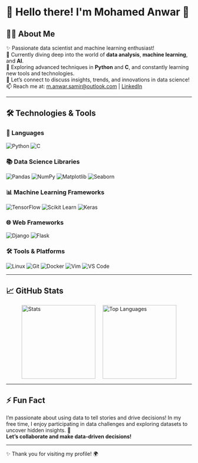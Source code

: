 # 🌟 Hello there! I'm **Mohamed Anwar** 👋

## 👨‍💻 About Me
✨ Passionate data scientist and machine learning enthusiast!  
🔭 Currently diving deep into the world of **data analysis**, **machine learning**, and **AI**.  
🌱 Exploring advanced techniques in **Python** and **C**, and constantly learning new tools and technologies.  
💬 Let’s connect to discuss insights, trends, and innovations in data science!  
📫 Reach me at: [m.anwar.samir@outlook.com](mailto:m.anwar.samir@outlook.com) | [LinkedIn](your-linkedin-url)

---

## 🛠️ Technologies & Tools

### 🚀 Languages
![Python](https://skillicons.dev/icons?i=python) 
![C](https://skillicons.dev/icons?i=c)

### 📚 Data Science Libraries
![Pandas](https://skillicons.dev/icons?i=pandas) 
![NumPy](https://github.com/marwin1991/profile-technology-icons/assets/76012086/4ec200c2-acdf-4c42-b419-cd49cba3d09f) 
![Matplotlib](https://skillicons.dev/icons?i=matplotlib) 
![Seaborn](https://skillicons.dev/icons?i=seaborn)

### 📊 Machine Learning Frameworks
![TensorFlow](https://skillicons.dev/icons?i=tensorflow) 
![Scikit Learn](https://skillicons.dev/icons?i=scikit) 
![Keras](https://skillicons.dev/icons?i=keras)

### 🌐 Web Frameworks
![Django](https://skillicons.dev/icons?i=django) 
![Flask](https://skillicons.dev/icons?i=flask)

### 🛠️ Tools & Platforms
![Linux](https://skillicons.dev/icons?i=linux)
![Git](https://skillicons.dev/icons?i=git) 
![Docker](https://skillicons.dev/icons?i=docker) 
![Vim](https://skillicons.dev/icons?i=vim) 
![VS Code](https://skillicons.dev/icons?i=vscode)

---

## 📈 GitHub Stats
<div style="display: flex; justify-content: center; gap: 20px;">
    <img height="200" src="https://github-readme-stats.vercel.app/api?username=MohamedAnwar0&show_icons=true&theme=radical&count_private=true" alt="Stats"/>
    <img height="200" src="https://github-readme-stats.vercel.app/api/top-langs/?username=MohamedAnwar0&layout=compact&theme=radical" alt="Top Languages"/>
</div>

---

## ⚡ Fun Fact
I’m passionate about using data to tell stories and drive decisions! In my free time, I enjoy participating in data challenges and exploring datasets to uncover hidden insights. 🚀  
**Let’s collaborate and make data-driven decisions!**

---

✨ Thank you for visiting my profile! 🌍

